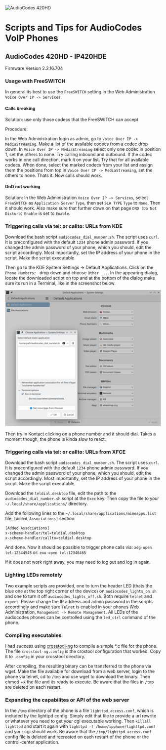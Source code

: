 <img src="https://raw.githubusercontent.com/janbiedermann/audiocodes/master/audiocodes-420hd.webp" alt="AudioCodes 420HD">

# Scripts and Tips for AudioCodes VoIP Phones

## AudioCodes 420HD - IP420HDE

Firmware Version 2.2.16.704

### Usage with FreeSWITCH

In general its best to use the `FreeSWITCH` setting in the Web Administration `Voice Over IP -> Services`.

#### Calls breaking

Solution: use only those codecs that the FreeSWITCH can accept

Procedure:

In the Web Administration login as admin, go to `Voice Over IP -> MediaStreaming`.
Make a list of the available codecs from a codec drop down.
In `Voice Over IP -> MediaStreaming` select only one codec in position 1, set the others to none.
Try calling inbound and outbound.
If the codec works in one call direction, mark it on your list.
Try that for all available codecs.
When done, select the marked codecs from your list and assign them the positions from top in
`Voice Over IP -> MediaStreaming`, set the others to none.
Thats it. Now calls should work.

#### DnD not working

Solution: In the Web Administration `Voice Over IP -> Services`, select `FreeSWITCH` as `Application Server` `Type`,
then set `SLA TYPE` `Type` to `None`. Then it should work. Also make sure that further down on that page
 `DND (Do Not Disturb)` `Enable` is set to `Enable`.

### Triggering calls via tel: or callto: URLs from KDE

Download the bash script `audiocodes_dial_number.sh`. The script uses `curl`.
It is preconfigured with the default `1234` phone admin password. If you changed the admin password of your phone,
which you should, edit the script accordingly. Most importantly, set the IP address of your phone in the script.
Make the script executable.

Then go to the KDE System Settings -> Default Applications.
Click on the `Phone Numbers: ` drop down and choose `Other ...`.
In the appearing dialog, locate the downloaded script on top and at the bottom of the dialog
make sure its run in a Terminal, like in the screenshot below.

![Screenshot of KDE Settings](https://github.com/janbiedermann/audiocodes_voip_phone/blob/main/KDE_Settings.png?raw=true)

Then try in Kontact clicking on a phone number and it should dial. Takes a moment though, the phone is kinda slow
to react.

### Triggering calls via tel: or callto: URLs from XFCE

Download the bash script `audiocodes_dial_number.sh`. The script uses `curl`.
It is preconfigured with the default `1234` phone admin password. If you changed the admin password of your phone,
which you should, edit the script accordingly. Most importantly, set the IP address of your phone in the script.
Make the script executable.

Download the `teldial.desktop` file, edit the path to the `audiocodes_dial_number.sh` script at the `Exec` key.
Then copy the file to your `~/.local/share/applications/` directory.

Add the following lines to the `~/.local/share/applications/mimeapps.list` file, `[Added Associations]` section:
```
[Added Associations]
x-scheme-handler/tel=teldial.desktop
x-scheme-handler/callto=teldial.desktop
```

And done. Now it should be possible to trigger phone calls via:
`xdg-open tel:12344545`
or:
`exo-open tel:12346465`

If it does not work right away, you may need to log out and log in again.

### Lighting LEDs remotely

Two example scripts are provided, one to turn the header LED (thats the blue one at the top right corner of the device)
on `audiocodes_lights_on.sh` and one to turn it off `audiocodes_lights_off.sh`.
Both require `telnet` and `expect`. Please change the IP address and admin password in the scripts
accordingly and make sure `Telnet` is enabled in your phones Web Administration, `Management -> Remote Management`.
All LEDs of the audiocodes phones can be controlled using the `led_ctrl` command of the phone.

### Compiling executables

I had success using [crosstool-ng](https://crosstool-ng.github.io/) to compile a simple *.c file for the phone.
The file `crosstool-ng.config` is the crostool configuration that worked.
Copy it to `.config` in your crosstool directory.

After compiling, the resulting binary can be transferred to the phone via wget. Make the file available for download
from a web server, login to the phone via telnet, cd to `/tmp` and use wget to download the binary.
Then chmod +x the file and its ready to execute. Be aware that the files in `/tmp` are deleted on each restart.

### Expanding the capabilites or API of the web server

In the `/tmp` directory of the phone is a file `lighttpd_access.conf`, which is included by the lighttpd config.
Simply edit that file to provide a url rewrite or whatever you need to get your cgi executable working.
Then `killall lighttpd` and start it again with `lighttpd -f /home/ipphone/lighttpd.conf` and your cgi should work.
Be aware that the `/tmp/lighttpd_access.conf` config file is deleted and recreated on each restart of the phone or the
control-center application.
